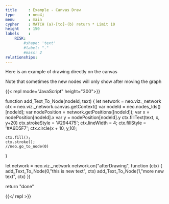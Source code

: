 ```yaml
---
title     : Example - Canvas Draw
type      : neo4j
menu      : main
cypher    : MATCH (a)-[to]-(b) return * Limit 10
height    : 150
labels    :
    RISK:
        #shape: 'text'
        #label: "."
        #mass: 2
relationships:
---
```


Here is an example of drawing directly on the canvas

Note that sometimes the new nodes will only show after moving the graph

{{< repl mode="JavaScript" height="300">}}

function add_Text_To_Node(nodeId, text)
{
    let network      = neo.viz._network
    ctx              = neo.viz._network.canvas.getContext()
    var nodeId       = neo.nodes_Ids()[nodeId];
    var nodePosition = network.getPositions([nodeId]);
    var x            = nodePosition[nodeId].x
    var y            = nodePosition[nodeId].y
    ctx.fillText(text, x, y+20)
    ctx.strokeStyle  = '#294475';
    ctx.lineWidth    = 4;
    ctx.fillStyle    = '#A6D5F7';
    ctx.circle(x + 10, y,10);

    ctx.fill();
    ctx.stroke();
    //neo.go_to_node(0)
}


let network = neo.viz._network
network.on("afterDrawing", function (ctx) {
    add_Text_To_Node(0,"this is new text", ctx)
    add_Text_To_Node(1,"more new text", ctx)
})



return "done"

{{</ repl >}}